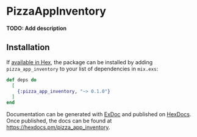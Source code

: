 # PizzaAppInventory

**TODO: Add description**

## Installation

If [available in Hex](https://hex.pm/docs/publish), the package can be installed
by adding `pizza_app_inventory` to your list of dependencies in `mix.exs`:

```elixir
def deps do
  [
    {:pizza_app_inventory, "~> 0.1.0"}
  ]
end
```

Documentation can be generated with [ExDoc](https://github.com/elixir-lang/ex_doc)
and published on [HexDocs](https://hexdocs.pm). Once published, the docs can
be found at <https://hexdocs.pm/pizza_app_inventory>.

